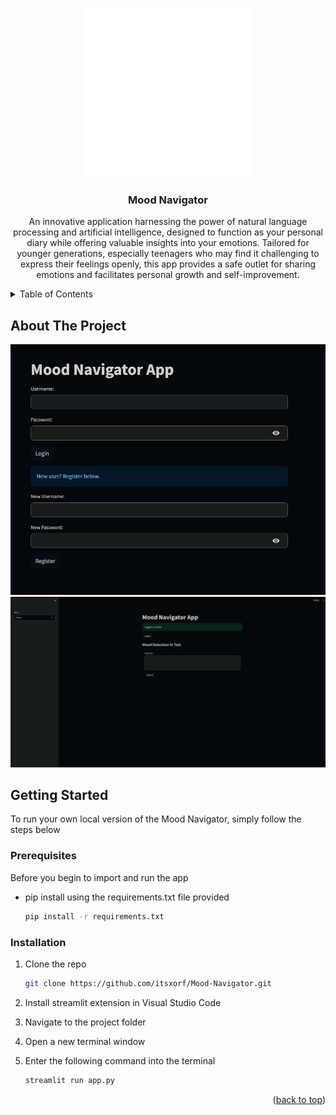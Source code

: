 <a name="readme-top"></a>


<!-- PROJECT LOGO -->
<br />
<div align="center">
  <a href="https://github.com/github_username/repo_name">
    <img src="images/MN Logo.png" alt="Logo" width="270" height="270">
  </a>

<h3 align="center">Mood Navigator</h3>

  <p align="center">
    An innovative application harnessing the power of natural language processing and artificial intelligence, designed to function as your personal diary while offering valuable insights into your emotions. Tailored for younger generations, especially teenagers who may find it challenging to express their feelings openly, this app provides a safe outlet for sharing emotions and facilitates personal growth and self-improvement.
    <br />
  </p>
</div>



<!-- TABLE OF CONTENTS -->
<details>
  <summary>Table of Contents</summary>
  <ol>
    <li>
      <a href="#about-the-project">About The Project</a>
      <ul>
        <li><a href="#built-with">Built With Streamlit</a></li>
      </ul>
    </li>
    <li>
      <a href="#getting-started">Getting Started</a>
      <ul>
        <li><a href="#prerequisites">Prerequisites</a></li>
        <li><a href="#installation">Installation</a></li>
      </ul>
    </li>
  </ol>
</details>



<!-- ABOUT THE PROJECT -->
## About The Project

![Login Page](Screenshot_1.png)
![Home Page](Screenshot_2.png)
<!-- GETTING STARTED -->
## Getting Started

To run your own local version of the Mood Navigator, simply follow the steps below

### Prerequisites

Before you begin to import and run the app
* pip install using the requirements.txt file provided
  ```sh
  pip install -r requirements.txt
  ```

### Installation

1. Clone the repo
   ```sh
   git clone https://github.com/itsxorf/Mood-Navigator.git
   ```
2. Install streamlit extension in Visual Studio Code

4. Navigate to the project folder

5. Open a new terminal window

3. Enter the following command into the terminal
   ```sh
   streamlit run app.py
   ```

<p align="right">(<a href="#readme-top">back to top</a>)</p>



